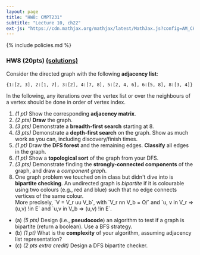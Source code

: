 ```yaml
---
layout: page
title: "HW8: CMPT231"
subtitle: "Lecture 10, ch22"
ext-js: "https://cdn.mathjax.org/mathjax/latest/MathJax.js?config=AM_CHTML"
---
```


{% include policies.md %}

### HW8 (20pts) [(solutions)](solns/)
Consider the directed graph with the following **adjacency list**:

`{1:[2, 3], 2:[1, 7], 3:[2], 4:[7, 8], 5:[2, 4, 6], 6:[5, 8], 8:[3, 4]}`

In the following, any iterations over the vertex list or over the
neighbours of a vertex should be done in order of vertex index.

1. *(1 pt)* Show the corresponding **adjacency matrix**.
2. *(2 pts)* **Draw** the graph.
3. *(3 pts)* Demonstrate a **breadth-first search** starting at 8.
4. *(3 pts)* Demonstrate a **depth-first search** on the graph.
  Show as much work as you can, including discovery/finish times.
5. *(1 pt)* Draw the **DFS forest** and the remaining edges.
  **Classify** all edges in the graph.
6. *(1 pt)* Show a **topological sort** of the graph from your DFS.
7. *(3 pts)* Demonstrate finding the **strongly-connected components**
  of the graph, and draw a *component graph*.
8. One graph problem we touched on in class but didn't dive into
  is **bipartite checking**.  An undirected graph is *bipartite* if 
  it is colourable using two colours (e.g., red and blue) such that
  no edge connects vertices of the same colour. <br/>
  More precisely, \`V = V\_r uu V\_b\`, with \`V\_r nn V\_b = O/\` 
  and \`u, v in V\_r => (u,v) !in E\` and \`u,v in V\_b => (u,v) !in E\`.
  + (a) *(5 pts)* Design (i.e., **pseudocode**) an algorithm to test
  if a graph is bipartite (return a boolean).  Use a BFS strategy.
  + (b) *(1 pt)* What is the **complexity** of your algorithm, assuming
  adjacency list representation?
  + (c) *(2 pts extra credit)* Design a DFS bipartite checker.
